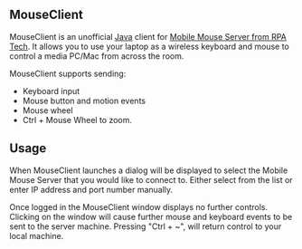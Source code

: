 ## MouseClient ##
MouseClient is an unofficial [Java](http://www.oracle.com/technetwork/java/javase/overview/index.html) client for [Mobile Mouse Server from RPA Tech](http://mobilemouse.com/).  It allows you to use your laptop as a wireless keyboard and mouse to control a media PC/Mac from across the room.

MouseClient supports sending:
  * Keyboard input
  * Mouse button and motion events
  * Mouse wheel
  * Ctrl + Mouse Wheel to zoom.

## Usage ##
When MouseClient launches a dialog will be displayed to select the Mobile Mouse Server that you would like to connect to.  Either select from the list or enter IP address and port number manually.

Once logged in the MouseClient window displays no further controls.  Clicking on the window will cause further mouse and keyboard events to be sent to the server machine.  Pressing "Ctrl + ~", will return control to your local machine.